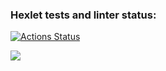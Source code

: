 ### Hexlet tests and linter status:
[![Actions Status](https://github.com/Heavybrain/python-project-49/actions/workflows/hexlet-check.yml/badge.svg)](https://github.com/Heavybrain/python-project-49/actions)

<a href="https://codeclimate.com/github/Heavybrain/python-project-49/maintainability"><img src="https://api.codeclimate.com/v1/badges/e903f4ef0d41e531d007/maintainability" /></a>
